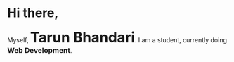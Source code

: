 <h1>Hi there,</h1>

<p>Myself, <strong style="font-size:2rem;">Tarun Bhandari</strong>. I am a student, currently doing <strong style="font-size:1rem;">Web Development</strong>.</p>
